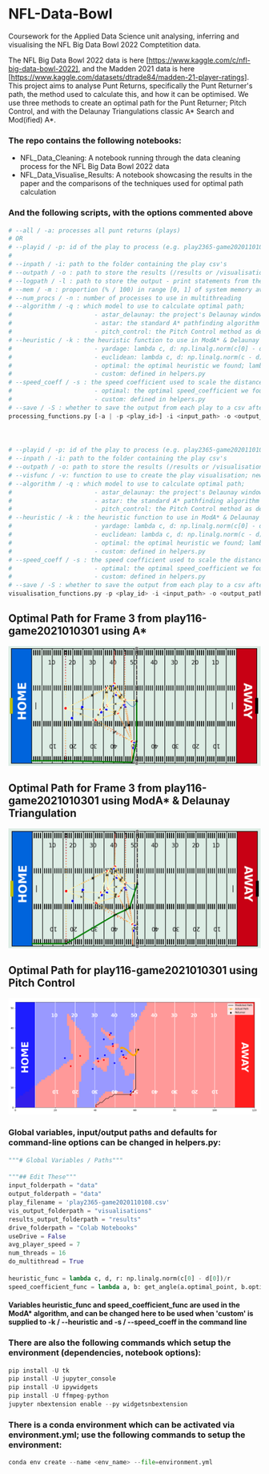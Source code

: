 # NFL-Data-Bowl

Coursework for the Applied Data Science unit analysing, inferring and visualising the NFL Big Data Bowl 2022 Comptetition data.

The NFL Big Data Bowl 2022 data is here [https://www.kaggle.com/c/nfl-big-data-bowl-2022], and the Madden 2021 data is here [https://www.kaggle.com/datasets/dtrade84/madden-21-player-ratings]. This project aims to analyse Punt Returns, specifically the
Punt Returner's path, the method used to calculate this, and how it can be optimised.
We use three methods to create an optimal path for the Punt Returner; Pitch Control, and with the Delaunay Triangulations classic A* Search and Mod(ified) A*.

### The repo contains the following notebooks:

- NFL_Data_Cleaning: A notebook running through the data cleaning process for the NFL Big Data Bowl 2022 data
- NFL_Data_Visualise_Results: A notebook showcasing the results in the paper and the comparisons of the techniques used for optimal path calculation

### And the following scripts, with the options commented above

```py
# --all / -a: processes all punt returns (plays)
# OR
# --playid / -p: id of the play to process (e.g. play2365-game2020110108)
#
# --inpath / -i: path to the folder containing the play csv's
# --outpath / -o : path to store the results (/results or /visualisations)
# --logpath / -l : path to store the output - print statements from the logger
# --mem / -m : proportion (% / 100) in range [0, 1] of system memory available during processing (default=0.8=80%)
# --num_procs / -n : number of processes to use in multithreading
# --algorithm / -q : which model to use to calculate optimal path;
#                       - astar_delaunay: the project's Delaunay window implementation of A* (default, False)
#                       - astar: the standard A* pathfinding algorithm (True)
#                       - pitch_control: the Pitch Control method as described in the paper
# --heuristic / -k : the heuristic function to use in ModA* & Delaunay Triangulation
#                       - yardage: lambda c, d: np.linalg.norm(c[0] - d[0])
#                       - euclidean: lambda c, d: np.linalg.norm(c - d)
#                       - optimal: the optimal heuristic we found; lambda c, d: np.linalg.norm(c[0] - d[0])
#                       - custom: defined in helpers.py
# --speed_coeff / -s : the speed coefficient used to scale the distances by to get expected arrival times
#                       - optimal: the optimal speed_coefficient we found; lambda a, b: get_angle(a.optimal_point, b.optimal_point) / a.optimal_time
#                       - custom: defined in helpers.py
# --save / -S : whether to save the output from each play to a csv after running processing_functions
processing_functions.py [-a | -p <play_id>] -i <input_path> -o <output_path> -l <logfile_full_filepath> -m <percentage_of_mem_usage_allowed> -q <algorithm_type> -k <heuristic_type> -s <speed_coefficient_type> -S



# --playid / -p: id of the play to process (e.g. play2365-game2020110108)
# --inpath / -i: path to the folder containing the play csv's
# --outpath / -o: path to store the results (/results or /visualisations)
# --visfunc / -v: function to use to create the play visualisation; new/old/funcanim
# --algorithm / -q : which model to use to calculate optimal path;
#                       - astar_delaunay: the project's Delaunay window implementation of A* (default, False)
#                       - astar: the standard A* pathfinding algorithm (True)
#                       - pitch_control: the Pitch Control method as described in the paper
# --heuristic / -k : the heuristic function to use in ModA* & Delaunay Triangulation
#                       - yardage: lambda c, d: np.linalg.norm(c[0] - d[0])
#                       - euclidean: lambda c, d: np.linalg.norm(c - d)
#                       - optimal: the optimal heuristic we found; lambda c, d: np.linalg.norm(c[0] - d[0])
#                       - custom: defined in helpers.py
# --speed_coeff / -s : the speed coefficient used to scale the distances by to get expected arrival times
#                       - optimal: the optimal speed_coefficient we found; lambda a, b: get_angle(a.optimal_point, b.optimal_point) / a.optimal_time
#                       - custom: defined in helpers.py
# --save / -S : whether to save the output from each play to a csv after running processing_functions
visualisation_functions.py -p <play_id> -i <input_path> -o <output_path> -v <"new"/"old"/"funcanim"> -q <algorithm_type> -k <heuristic_type> -s <speed_coefficient_type>
```

## Optimal Path for Frame 3 from play116-game2021010301 using A\*

![Optimal Path for Frame 3 from play116-game2021010301 using A*](./res/-p%20play116-game2021010301%20-v%20new%20-q%20astar.png)

## Optimal Path for Frame 3 from play116-game2021010301 using ModA\* & Delaunay Triangulation

![Optimal Path for Frame 3 from play116-game2021010301 using ModA* & Delaunay Triangulation](./res/-p%20play116-game2021010301%20-v%20new%20-q%20astar_delaunay.png)

## Optimal Path for play116-game2021010301 using Pitch Control

![Optimal Path for play116-game2021010301 using Pitch Control](./res/-p%20play116-game2021010301%20-v%20new%20-q%20pitch_control.png)

### Global variables, input/output paths and defaults for command-line options can be changed in helpers.py:

```py
"""# Global Variables / Paths"""

"""## Edit These"""
input_folderpath = "data"
output_folderpath = "data"
play_filename = 'play2365-game2020110108.csv'
vis_output_folderpath = "visualisations"
results_output_folderpath = "results"
drive_folderpath = "Colab Notebooks"
useDrive = False
avg_player_speed = 7
num_threads = 16
do_multithread = True

heuristic_func = lambda c, d, r: np.linalg.norm(c[0] - d[0])/r
speed_coefficient_func = lambda a, b: get_angle(a.optimal_point, b.optimal_point) / a.optimal_time
```

#### Variables heuristic_func and speed_coefficient_func are used in the ModA\* algorithm, and can be changed here to be used when 'custom' is supplied to -k / --heuristic and -s / --speed_coeff in the command line

### There are also the following commands which setup the environment (dependencies, notebook options):

```py
pip install -U tk
pip install -U jupyter_console
pip install -U ipywidgets
pip install -U ffmpeg-python
jupyter nbextension enable --py widgetsnbextension
```

### There is a conda environment which can be activated via environment.yml; use the following commands to setup the environment:

```py
conda env create --name <env_name> --file=environment.yml
```
